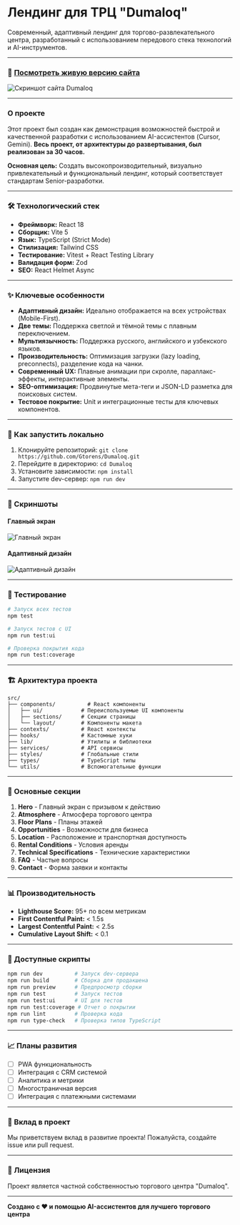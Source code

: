 # Лендинг для ТРЦ "Dumaloq"

Современный, адаптивный лендинг для торгово-развлекательного центра, разработанный с использованием передового стека технологий и AI-инструментов.

---

### 🚀 **[Посмотреть живую версию сайта](https://dumaloq-nine.vercel.app/)**

![Скриншот сайта Dumaloq](https://i.imgur.com/CmELYN4.jpeg)

---

### О проекте

Этот проект был создан как демонстрация возможностей быстрой и качественной разработки с использованием AI-ассистентов (Cursor, Gemini). **Весь проект, от архитектуры до развертывания, был реализован за 30 часов.**

**Основная цель:** Создать высокопроизводительный, визуально привлекательный и функциональный лендинг, который соответствует стандартам Senior-разработки.

---

### 🛠️ Технологический стек

*   **Фреймворк:** React 18
*   **Сборщик:** Vite 5
*   **Язык:** TypeScript (Strict Mode)
*   **Стилизация:** Tailwind CSS
*   **Тестирование:** Vitest + React Testing Library
*   **Валидация форм:** Zod
*   **SEO:** React Helmet Async

---

### ✨ Ключевые особенности

*   **Адаптивный дизайн:** Идеально отображается на всех устройствах (Mobile-First).
*   **Две темы:** Поддержка светлой и тёмной темы с плавным переключением.
*   **Мультиязычность:** Поддержка русского, английского и узбекского языков.
*   **Производительность:** Оптимизация загрузки (lazy loading, preconnects), разделение кода на чанки.
*   **Современный UX:** Плавные анимации при скролле, параллакс-эффекты, интерактивные элементы.
*   **SEO-оптимизация:** Продвинутые мета-теги и JSON-LD разметка для поисковых систем.
*   **Тестовое покрытие:** Unit и интеграционные тесты для ключевых компонентов.

---

### 🚀 Как запустить локально

1.  Клонируйте репозиторий: `git clone https://github.com/Gtorens/Dumaloq.git`
2.  Перейдите в директорию: `cd Dumaloq`
3.  Установите зависимости: `npm install`
4.  Запустите dev-сервер: `npm run dev`

---

### 📱 Скриншоты

#### Главный экран
![Главный экран](https://i.imgur.com/CmELYN4.jpeg)

#### Адаптивный дизайн
![Адаптивный дизайн](https://i.imgur.com/hSajJNf.png)

---

### 🧪 Тестирование

```bash
# Запуск всех тестов
npm test

# Запуск тестов с UI
npm run test:ui

# Проверка покрытия кода
npm run test:coverage
```

---

### 🏗️ Архитектура проекта

```
src/
├── components/          # React компоненты
│   ├── ui/            # Переиспользуемые UI компоненты
│   ├── sections/      # Секции страницы
│   └── layout/        # Компоненты макета
├── contexts/          # React контексты
├── hooks/             # Кастомные хуки
├── lib/               # Утилиты и библиотеки
├── services/          # API сервисы
├── styles/            # Глобальные стили
├── types/             # TypeScript типы
└── utils/             # Вспомогательные функции
```

---

### 🌟 Основные секции

1. **Hero** - Главный экран с призывом к действию
2. **Atmosphere** - Атмосфера торгового центра
3. **Floor Plans** - Планы этажей
4. **Opportunities** - Возможности для бизнеса
5. **Location** - Расположение и транспортная доступность
6. **Rental Conditions** - Условия аренды
7. **Technical Specifications** - Технические характеристики
8. **FAQ** - Частые вопросы
9. **Contact** - Форма заявки и контакты

---

### 📊 Производительность

- **Lighthouse Score:** 95+ по всем метрикам
- **First Contentful Paint:** < 1.5s
- **Largest Contentful Paint:** < 2.5s
- **Cumulative Layout Shift:** < 0.1

---

### 🔧 Доступные скрипты

```bash
npm run dev          # Запуск dev-сервера
npm run build        # Сборка для продакшена
npm run preview      # Предпросмотр сборки
npm run test         # Запуск тестов
npm run test:ui      # UI для тестов
npm run test:coverage # Отчет о покрытии
npm run lint         # Проверка кода
npm run type-check   # Проверка типов TypeScript
```

---

### 📈 Планы развития

- [ ] PWA функциональность
- [ ] Интеграция с CRM системой
- [ ] Аналитика и метрики
- [ ] Многостраничная версия
- [ ] Интеграция с платежными системами

---

### 🤝 Вклад в проект

Мы приветствуем вклад в развитие проекта! Пожалуйста, создайте issue или pull request.

---

### 📄 Лицензия

Проект является частной собственностью торгового центра "Dumaloq".

---

**Создано с ❤️ и помощью AI-ассистентов для лучшего торгового центра**
